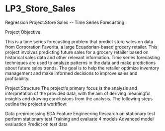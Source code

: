 # LP3_Store_Sales
Regression Project:Store Sales -- Time Series Forecasting

Project Objective

This is a time series forecasting problem that predict store sales on data from Corporation Favorita, a large Ecuadorian-based grocery retailer. This project involves predicting future sales for a grocery retailer based on historical sales data and other relevant information. Time series forecasting techniques are used to analyze patterns in the data and make predictions about future sales trends. The goal is to help the retailer optimize inventory management and make informed decisions to improve sales and profitability.
           
Project Structure
The project's primary focus is the analysis and interpretation of the provided data, with the aim of deriving meaningful insights and drawing conclusions from the analysis. The following steps outline the project's workflow:

Data preprocessing
EDA
Feature Engineering
Research on stationary test
perform stationary test
Training and evaluate 4 models
Advanced model evaluation
Predict on test data
